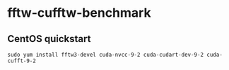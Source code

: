 # fftw-cufftw-benchmark


## CentOS quickstart
```
sudo yum install fftw3-devel cuda-nvcc-9-2 cuda-cudart-dev-9-2 cuda-cufft-9-2
```